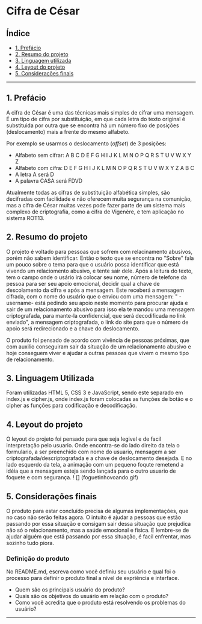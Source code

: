 # Cifra de César

## Índice

- [1. Prefácio](#1-prefácio)
- [2. Resumo do projeto](#2-resumo-do-projeto)
- [3. Linguagem utilizada](#3-objetivos-de-aprendizagem)
- [4. Leyout do projeto](#4-leyout-do-projeto)
- [5. Considerações finais](#5-considerações-finais)

---

## 1. Prefácio

A cifra de César é uma das técnicas mais simples de cifrar uma mensagem. É um
tipo de cifra por substituição, em que cada letra do texto original é
substituida por outra que se encontra há um número fixo de posições
(deslocamento) mais a frente do mesmo alfabeto.

Por exemplo se usarmos o deslocamento (_offset_) de 3 posições:

- Alfabeto sem cifrar: A B C D E F G H I J K L M N O P Q R S T U V W X Y Z
- Alfabeto com cifra: D E F G H I J K L M N O P Q R S T U V W X Y Z A B C
- A letra A será D
- A palavra CASA será FDVD

Atualmente todas as cifras de substituição alfabética simples, são decifradas
com facilidade e não oferecem muita segurança na comunição, mas a cifra de César
muitas vezes pode fazer parte de um sistema mais complexo de criptografia, como
a cifra de Vigenère, e tem aplicação no sistema ROT13.

## 2. Resumo do projeto

O projeto é voltado para pessoas que sofrem com relacinamento abusivos, porém não sabem identificar. Então o texto que se encontra no "Sobre" fala um pouco sobre o tema para que o usuário possa identificar que está vivendo um relaciomento abusivo, e tente sair dele. Após a leitura do texto, tem o campo onde o usário irá colocar seu nome, número de telefone da pessoa para ser seu apoio emocional, decidir qual a chave de descolamento da cifra e após a mensagem. Este receberá a mensagem cifrada, com o nome do usuário que o enviou com uma mensagem: " -username- está pedindo seu apoio neste momento para procurar ajuda e sair de um relacionamento abusivo para isso ela te mandou uma mensagem criptografada, para mante-la confidencial, que será decodificada no link enviado", a mensagem criptografada, o link do site para que o número de apoio será redirecionado e a chave do deslocamento.

O produto foi pensado de acordo com vivência de pessoas próximas, que com auxilio conseguiram sair da situação de um relacionamento abusivo e hoje conseguem viver e ajudar a outras pessoas que vivem o mesmo tipo de relacionamento.

## 3. Linguagem Utilizada

Foram utilizadas HTML 5, CSS 3 e JavaScript, sendo este separado em index.js e cipher.js, onde index.js foram colocadas as funções de botão e o cipher as funções para codificação e decodificação.

## 4. Leyout do projeto

O leyout do projeto foi pensado para que seja legivel e de facil interpretação pelo usuario. Onde encontra-se do lado direito da tela o formulario, a ser preenchido com nome do usuario, mensagem a ser criptografada/descriptografada e a chave de deslocamento desejada.
E no lado esquerdo da tela, a animação com um pequeno foqute remetend a idéia que a mensagem esteja sendo lançada para o outro usuario de foquete e com segurança.
! [] (foguetinhovoando.gif)
## 5. Considerações finais

O produto para estar concluído precisa de algumas implementações, que no caso não serão feitas agora. O intuito é ajudar a pessoas que estão passando por essa situação e consigam sair dessa situação que prejudica não só o relacionamento, mas a saúde emocional e física. E lembre-se de ajudar alguém que está passando por essa situação, é facil enfrentar, mas sozinho tudo piora.

### Definição do produto

No README.md, escreva como você definiu seu usuário e qual foi o processo para
definir o produto final a nível de expriência e interface.

- Quem são os principais usuário do produto?
- Quais são os objetivos do usuário em relação com o produto?
- Como você acredita que o produto está resolvendo os problemas do usuário?

---
